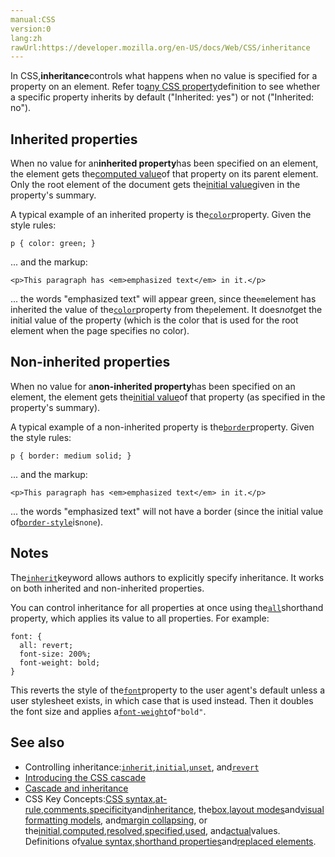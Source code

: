 ```yaml
---
manual:CSS
version:0
lang:zh
rawUrl:https://developer.mozilla.org/en-US/docs/Web/CSS/inheritance
---
```






In CSS,**inheritance**controls what happens when no value is specified for a property on an element. Refer to[any CSS property](%28731 "en/CSS_Reference")definition to see whether a specific property inherits by default (&quot;Inherited: yes&quot;) or not (&quot;Inherited: no&quot;).


## Inherited properties<a name="Inherited_properties"></a>


When no value for an**inherited property**has been specified on an element, the element gets the[computed value](%32830 "en/CSS/computed_value")of that property on its parent element. Only the root element of the document gets the[initial value](%32831 "en/CSS/initial_value")given in the property&#39;s summary.



A typical example of an inherited property is the[`color`](%28820 "The color CSS property sets the foreground color value of an element's text content and text decorations. It also sets the currentcolor value, which may be used as an indirect value on other properties, and is the default for other color properties, such as border-color.")property. Given the style rules:


```
p { color: green; }
```


... and the markup:


```
<p>This paragraph has <em>emphasized text</em> in it.</p>
```


... the words &quot;emphasized text&quot; will appear green, since the`em`element has inherited the value of the[`color`](%28820 "The color CSS property sets the foreground color value of an element's text content and text decorations. It also sets the currentcolor value, which may be used as an indirect value on other properties, and is the default for other color properties, such as border-color.")property from the`p`element. It does*not*get the initial value of the property (which is the color that is used for the root element when the page specifies no color).


## Non-inherited properties<a name="Non-inherited_properties"></a>


When no value for a**non-inherited property**has been specified on an element, the element gets the[initial value](%32831 "en/CSS/initial_value")of that property (as specified in the property&#39;s summary).



A typical example of a non-inherited property is the[`border`](%29117 "The border CSS property is a shorthand for setting all individual border property values in a single declaration: border-width, border-style, and border-color.")property. Given the style rules:


```
p { border: medium solid; }
```


... and the markup:


```
<p>This paragraph has <em>emphasized text</em> in it.</p>
```


... the words &quot;emphasized text&quot; will not have a border (since the initial value of[`border-style`](%28815 "The border-style CSS property is a shorthand property that sets the line style for all four sides of an element's border.")is`none`).


## Notes<a name="Notes"></a>


The[`inherit`](%31809 "The inherit CSS keyword causes the element for which it is specified to take the computed value of the property from its parent element. It can be applied to any CSS property, including the CSS shorthand all.")keyword allows authors to explicitly specify inheritance. It works on both inherited and non-inherited properties.



You can control inheritance for all properties at once using the[`all`](%29726 "The all CSS shorthand property sets all of an element's properties (other than unicode-bidi and direction) to their initial or inherited values, or to the values specified in another stylesheet origin.")shorthand property, which applies its value to all properties. For example:


```
font: {
  all: revert;
  font-size: 200%;
  font-weight: bold;
}
```


This reverts the style of the[`font`](%23656 "The font CSS property is either a shorthand property for setting font-style, font-variant, font-weight, font-size, line-height, and font-family; or a way to set the element's font to a system font, using specific keywords.")property to the user agent&#39;s default unless a user stylesheet exists, in which case that is used instead. Then it doubles the font size and applies a[`font-weight`](%31392 "The font-weight CSS property specifies the weight (or boldness) of the font. The font weights available to you will depend on the font-family you are using. Some fonts are only available in normal and bold.")of`"bold"`.


## See also<a name="See_Also"></a>

* Controlling inheritance:[`inherit`](%31809 "The inherit CSS keyword causes the element for which it is specified to take the computed value of the property from its parent element. It can be applied to any CSS property, including the CSS shorthand all."),[`initial`](%31805 "The initial CSS keyword applies the initial (or default) value of a property to an element. It can be applied to any CSS property."),[`unset`](%31808 "The unset CSS keyword resets a property to its inherited value if it inherits from its parent, and to its initial value if not. In other words, it behaves like the inherit keyword in the first case, and like the initial keyword in the second case. It can be applied to any CSS property, including the CSS shorthand all."), and[`revert`](%31804 "The revert CSS keyword rolls back the cascade so that a property takes on the value it would have had if there were no styles in the current style origin (author, user, or user-agent). Thus, it resets the property to the default value established by the user-agent stylesheet (or by user styles, if any exist). It can be applied to any CSS property, including the CSS shorthand all.")
* [Introducing the CSS cascade](%32903 "")
* [Cascade and inheritance](%32904 "")
* CSS Key Concepts:[CSS syntax](%32857 "Syntax"),[at-rule](%4443 "At-rule"),[comments](%32858 "Comments"),[specificity](%31831 "Specificity")and[inheritance](%28555 "inheritance"), the[box](%32859 "Box model"),[layout modes](%32860 "CSS layout modes")and[visual formatting models](%32861 "Visual formatting model"), and[margin collapsing](%30837 "Margin collapsing"), or the[initial](%28552 "initial value"),[computed](%28556 "computed value"),[resolved](%32862 "resolved value"),[specified](%32863 "specified value"),[used](%32864 "used value"), and[actual](%32865 "actual value")values. Definitions of[value syntax](%28301 "Value definition syntax"),[shorthand properties](%28797 "Shorthand properties")and[replaced elements](%28752 "Replaced element").



